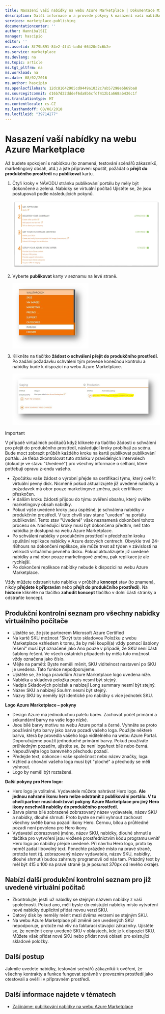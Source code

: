 ```yaml
---
title: Nasazení vaší nabídky na webu Azure Marketplace | Dokumentace Microsoftu
description: Další informace o a provede pokyny k nasazení vaši nabídku image virtuálního počítače, služby pro vývojáře, služba dat atd. – na Azure Marketplace.
services: marketplace-publishing
documentationcenter: ''
author: HannibalSII
manager: hascipio
editor: ''
ms.assetid: 8f79b891-84e2-4f41-ba0d-66420e2c6b2e
ms.service: marketplace
ms.devlang: na
ms.topic: article
ms.tgt_pltfrm: na
ms.workload: na
ms.date: 08/02/2016
ms.author: hascipio
ms.openlocfilehash: 12dc81642905cd9449a1032c7ab57298e6b69ba8
ms.sourcegitcommit: d16b7d22dddef6da8b6cfdf412b1a668ab436c1f
ms.translationtype: MT
ms.contentlocale: cs-CZ
ms.lasthandoff: 08/08/2018
ms.locfileid: "39714277"
---
```

# <a name="deploy-your-offer-to-the-azure-marketplace"></a>Nasazení vaší nabídky na webu Azure Marketplace
Až budete spokojení s nabídkou (to znamená, testování scénářů zákazníků, marketingový obsah, atd.) a jste připraveni spustit, požádat o **přejít do produkčního prostředí** na **publikovat** kartu.  

1. Čtyři kroky v NÁVODU stránku publikování portálu by měly být dokončené a zelená. Nabídky se virtuální počítač Ujistěte se, že jsou postupovali podle následujících pokynů.
   
    ![Kreslení][img-pubportal-walkthru-checked]
2. Vyberte **publikovat** karty v seznamu na levé straně.
   
    ![Kreslení][img-pubportal-menu-publish]
3. Klikněte na tlačítko **žádost o schválení přejít do produkčního prostředí**. Po zadání požadavku schválení tým provede konečnou kontrolu a nabídky bude k dispozici na webu Azure Marketplace.
   
    ![Kreslení][img-pubportal-publish-pushproduction]

> [!IMPORTANT]
> V případě virtuálních počítačů když kliknete na tlačítko žádosti o schválení pro přejít do produkčního prostředí, následující kroky probíhají za scénu. Bude moct zobrazit průběh každého kroku na kartě publikovat publikování portálu. Je třeba zkontrolovat tuto stránku v pravidelných intervalech (dokud je ve stavu "Uvedené") pro všechny informace o selhání, které potřebují opravu z-endu vašeho.
> 
> * Zpočátku vaše žádost o výrobní přejde na certifikaci týmu, který ověřit virtuální pevný disk. Nicméně pokud aktualizujete již uvedené nabídky a požadavek má obor pouze marketingové změnu, pak certifikace přeskočen.
> * V dalším kroku žádosti přijdou do týmu ověření obsahu, který ověřte marketingový obsah nabídky.
> * Pokud výše uvedené kroky jsou úspěšné, je schválena nabídky v produkčním prostředí. V tuto chvíli stav stane "uveden" na portálu publikování. Tento stav "Uvedené" však neznamená dokončení tohoto procesu se. Následující kroky musí být dokončena předtím, než tato nabídka je dostupná na webu Azure Marketplace.
> * Po schválení nabídky v produkčním prostředí v předchozím kroku spuštění replikace nabídky v Azure datových centrech. Obvykle trvá 24-48hours na dokončení replikace, ale může trvat až týden v závislosti na velikosti virtuálního pevného disku. Pokud aktualizujete již uvedené nabídky a má obor pouze marketingové změnu, pak replikace je ale rychlejší.
> * Po dokončení replikace nabídky nebude k dispozici na webu Azure Marketplace.
> 
> Vždy můžete odstranit tuto nabídku v průběhu **koncept** stav (to znamená, nikdy **přejdete k přípravám** nebo **přejít do produkčního prostředí**). Na **historie** klikněte na tlačítko **zahodit koncept** tlačítko v dolní části stránky a odstraňte koncept.
> 
> 

## <a name="production-checklist-for-all-virtual-machine-offers"></a>Produkční kontrolní seznam pro všechny nabídky virtuálního počítače
* Ujistěte se, že jste partnerem Microsoft Azure Certified
* Na kartě SKU možnost "Skrýt tuto skladovou Položku z webu Marketplace vzhledem k tomu, že by měl koupil(a) vždy pomocí šablony řešení" musí být označené jako Ano pouze v případě, že SKU není částí šablony řešení. Ve všech ostatních případech by měla tuto možnost vždy označena jako číslo.
* Mějte na paměti: Byste neměli měnit, SKU viditelnost nastavení po SKU je uvedena. Tato funkce nepodporujeme.
* Ujistěte se, že loga pravidlům Azure Marketplace logo uvedena níže.
* Nabídka a skladová položka popis nesmí být stejný.
* Nadpis Skladových položek a nabízejí Long summary nesmí být stejný.
* Název SKU a nabízejí Souhrn nesmí být stejný.
* Názvy SKU by neměly být identické pro nabídky s více jednotek SKU.

**Logo Azure Marketplace – pokyny**

* Design Azure má jednoduchou paletu barev. Zachovat počet primární a sekundární barvy na vaše logo nízké.
* Jsou bílé barvy motivu na webu Azure portal a černé. Vyhněte se proto používání tyto barvy jako barva pozadí vašeho loga. Použijte některé barvu, která by provedla vašeho loga viditelného na webu Azure Portal. Doporučujeme použít jednoduché primární barvy. Pokud používáte průhledným pozadím, ujistěte se, že není logo/text bílé nebo černá.
* Nepoužívejte logo barevného přechodu pozadí.
* Předejde text, dokonce i vaše společnost nebo název značky, loga.
* Vzhled a chování vašeho loga musí být "ploché" a přechody se měli vyhnout.
* Logo by neměl být roztažená.

**Další pokyny pro Hero logo:**

* Hero logo je volitelné. Vydavatele můžete nahrávat Hero logo. **Ale jednou nahrané ikonu hero nelze odstranit z publikování portálu. V tu chvíli partner musí dodržovat pokyny Azure Marketplace pro jiný Hero ikony neschválí nabídky do produkčního prostředí.**
* Barva písma bílé zobrazené zobrazovaný název vydavatele, název SKU a nabídky, dlouhé shrnutí. Proto byste se měli vyhnout zachovat všechny světlé barva pozadí ikony Hero. Černou, bílou a průhledné pozadí není povolena pro Hero ikony.
* Vydavatel zobrazované jméno, název SKU, nabídky, dlouhé shrnutí a tlačítka pro vytvoření jsou vložené prostřednictvím kódu programu uvnitř Hero logo po nabídky přejde uvedené. Při návrhu Hero logo, proto by neměl zadat libovolný text. Ponechte prázdné místo na pravé straně, protože text (tj. zobrazovaný název vydavatele, název SKU, nabídky, dlouhé shrnutí) budou zahrnuty programově od nás tam. Prázdný text by měl být 415 x 100 na pravé straně (a je posunut 370px od levého okraje).

## <a name="additional-production-checklist-for-already-listed-virtual-machine-offers"></a>Nabízí další produkční kontrolní seznam pro již uvedené virtuální počítač
* Zkontrolujte, jestli už nabídky se stejným názvem nabídky z vaší společnosti. Pokud ano, měli byste do existující nabídky místo vytvoření nové nabídky duplicitní přidat novou verzi SKU.
* Datový disk by neměly měnit mezi dvěma verzemi se stejným SKU.
* Na webu Azure Marketplace při změně cen uvedených SKU nepodporuje, protože má vliv na fakturaci stávající zákazníky. Ujistěte se, že neměnit ceny uvedené SKU v oblastech, kde je k dispozici SKU. Můžete však přidat nové SKU nebo přidat nové oblasti pro existující skladové položky.

## <a name="next-steps"></a>Další postup
Jakmile uvedete nabídky, testování scénářů zákazníků k ověření, že všechny kontrakty a funkce fungovat správně v provozním prostředí jako otestovali a ověřili v přípravném prostředí.

## <a name="see-also"></a>Další informace najdete v tématech
* [Začínáme: publikování nabídky na webu Azure Marketplace](marketplace-publishing-getting-started.md)

[img-pubportal-walkthru-checked]:media/marketplace-publishing-push-to-production/pubportal-walkthru-checked.png
[img-pubportal-menu-publish]:media/marketplace-publishing-push-to-production/pubportal-menu-publish.png
[img-pubportal-publish-pushproduction]:media/marketplace-publishing-push-to-production/pubportal-publish-pushproduction.png
